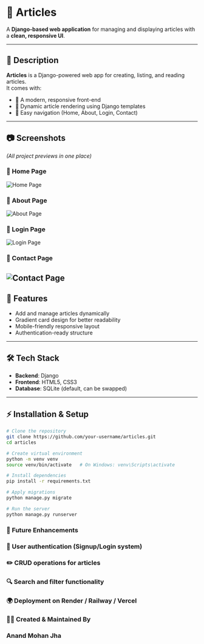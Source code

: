# 📰 Articles

A **Django-based web application** for managing and displaying articles with a **clean, responsive UI**.

---

## 📖 Description
**Articles** is a Django-powered web app for creating, listing, and reading articles.  
It comes with:
- 🎨 A modern, responsive front-end  
- 📑 Dynamic article rendering using Django templates  
- 🔗 Easy navigation (Home, About, Login, Contact)

---

## 📷 Screenshots  
*(All project previews in one place)*  

### 🔹 Home Page
![Home Page](<img width="1363" height="683" alt="image" src="https://github.com/user-attachments/assets/d418fe6e-32fe-40d3-8120-473a1d2aab21" />
)

### 🔹 About Page
![About Page](<img width="1365" height="611" alt="image" src="https://github.com/user-attachments/assets/29d2667a-86ba-4349-8c96-dc23ac87a74a" />
)

### 🔹 Login Page
![Login Page](<img width="1365" height="682" alt="image" src="https://github.com/user-attachments/assets/302fcae7-1251-4cfc-8e83-886ecfec45c9" />
)

### 🔹 Contact Page
![Contact Page](<img width="1365" height="679" alt="image" src="https://github.com/user-attachments/assets/735546fb-d68f-4e5a-b033-c63341793a0c" />
)
---

## 🚀 Features
- Add and manage articles dynamically  
- Gradient card design for better readability  
- Mobile-friendly responsive layout  
- Authentication-ready structure  

---

## 🛠️ Tech Stack
- **Backend**: Django  
- **Frontend**: HTML5, CSS3  
- **Database**: SQLite (default, can be swapped)  

---

## ⚡ Installation & Setup

```bash
# Clone the repository
git clone https://github.com/your-username/articles.git
cd articles

# Create virtual environment
python -m venv venv
source venv/bin/activate   # On Windows: venv\Scripts\activate

# Install dependencies
pip install -r requirements.txt

# Apply migrations
python manage.py migrate

# Run the server
python manage.py runserver 
```
### 📌 Future Enhancements
### 🔐 User authentication (Signup/Login system)
### ✏️ CRUD operations for articles
### 🔍 Search and filter functionality
### 🌍 Deployment on Render / Railway / Vercel

### 👨‍💻 Created & Maintained By
### Anand Mohan Jha
